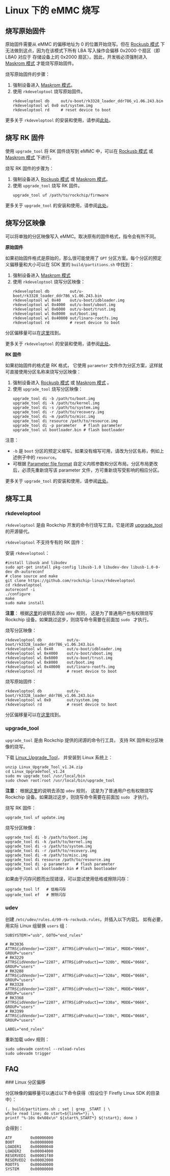 # Linux 下的 eMMC 烧写

## 烧写原始固件

原始固件需要从 eMMC 的偏移地址为 0 的位置开始烧写。但在 [Rockusb 模式] 下无法做到这点，因为在该模式下所有 LBA 写入操作会偏移 0x2000 个扇区（即 LBA0 对应于 存储设备上的 0x2000 扇区）。因此，开发板必须强制进入 [Maskrom 模式] 才能烧写原始固件。

烧写原始固件的步骤：
1. 强制设备进入 [Maskrom 模式]。
2. 使用 `rkdeveloptool` 烧写原始固件。
    ```
    rkdeveloptool db     out/u-boot/rk3328_loader_ddr786_v1.06.243.bin
    rkdeveloptool wl 0x0 out/system.img
    rkdeveloptool rd     # reset device to boot
    ```

更多关于 `rkdeveloptool` 的安装和使用，请参阅[此处](#rkdeveloptool)。

## 烧写 RK 固件

使用 `upgrade_tool` 将 RK 固件烧写到 eMMC 中，可以在 [Rockusb 模式] 或 [Maskrom 模式] 下进行。

烧写 RK 固件的步骤为：
1. 强制设备进入 [Rockusb 模式] 或 [Maskrom 模式]。
2. 使用 `upgrade_tool` 烧写 RK 固件。
    ```
    upgrade_tool uf /path/to/rockchip/firmware
    ```

更多关于 `upgrade_tool` 的安装和使用，请参阅[此处](#upgrade-tool)。

## 烧写分区映像

可以将单独的分区映像写入 eMMC。取决原有的固件格式，指令会有所不同。

**原始固件**

如果初始固件格式是原始的，那么很可能使用了 `GPT` 分区方案。每个分区的预定义偏移量和大小可以在 SDK 里的 `build/partitions.sh` 中找到：

1. 强制设备进入 [Maskrom 模式]
2. 使用 `rkdeveloptool` 烧写分区映像：
    ```
    rkdeveloptool db         out/u-boot/rk3328_loader_ddr786_v1.06.243.bin
    rkdeveloptool wl 0x40    out/u-boot/idbloader.img
    rkdeveloptool wl 0x4000  out/u-boot/uboot.img
    rkdeveloptool wl 0x6000  out/u-boot/trust.img
    rkdeveloptool wl 0x8000  out/boot.img
    rkdeveloptool wl 0x40000 out/linaro-rootfs.img
    rkdeveloptool rd         # reset device to boot
    ```

分区偏移量可以在[这里](#linux-partition-offset)找到。

更多关于 `rkdeveloptool` 的安装和使用，请参阅[此处](#rkdeveloptool)。

**RK 固件**

如果初始固件的格式是 RK 格式， 它使用 `parameter` 文件作为分区方案，这样就可直接使用分区名称来烧写分区映像：

1. 强制设备进入 [Rockusb 模式] 或 [Maskrom 模式] 。
2. 使用 `upgrade_tool` 烧写分区映像：
    ```
    upgrade_tool di -b /path/to/boot.img
    upgrade_tool di -k /path/to/kernel.img
    upgrade_tool di -s /path/to/system.img
    upgrade_tool di -r /path/to/recovery.img
    upgrade_tool di -m /path/to/misc.img
    upgrade_tool di resource /path/to/resource.img
    upgrade_tool di -p parameter   # flash parameter
    upgrade_tool ul bootloader.bin # flash bootloader
    ```

注意：
- `-b` 是 `boot` 分区的预定义缩写。如果没有缩写可用，请改为分区名称，例如上述例子中的 `resource`。
- 可根据 [Parameter file format](http://www.t-firefly.com/download/Firefly-RK3399/docs/Rockchip%20Parameter%20File%20Format%20Ver1.3.pdf) 自定义内核参数和分区布局。分区布局更改后，必须先重新烧写该 parameter 文件，方可重新烧写受影响的相应分区。

更多关于 `upgrade_tool` 的安装和使用，请参阅[此处](#upgrade-tool)。

## 烧写工具

### rkdeveloptool

`rkdeveloptool` 是由 Rockchip 开发的命令行烧写工具，它是闭源 [upgrade_tool](#upgrade-tool)的开源替代。

`rkdeveloptool` 不支持专有的 RK 固件：

安装 `rkdeveloptool`：

    #install libusb and libudev
    sudo apt-get install pkg-config libusb-1.0 libudev-dev libusb-1.0-0-dev dh-autoreconf
    # clone source and make
    git clone https://github.com/rockchip-linux/rkdeveloptool
    cd rkdeveloptool
    autoreconf -i
    ./configure
    make
    sudo make install

**注意**： 根据[这里](#udev)的说明去添加 `udev` 规则， 这是为了普通用户也有权限烧写 Rockchip 设备。如果跳过这步，则烧写命令需要在前面加 `sudo ` 才执行。

烧写分区映像：

    rkdeveloptool db           out/u-boot/rk3328_loader_ddr786_v1.06.243.bin
    rkdeveloptool wl 0x40      out/u-boot/idbloader.img
    rkdeveloptool wl 0x4000    out/u-boot/uboot.img
    rkdeveloptool wl 0x6000    out/u-boot/trust.img
    rkdeveloptool wl 0x8000    out/boot.img
    rkdeveloptool wl 0x40000   out/linaro-rootfs.img
    rkdeveloptool rd           # reset device to boot

烧写原始固件：

    rkdeveloptool db           out/u-boot/rk3328_loader_ddr786_v1.06.243.bin
    rkdeveloptool wl 0x0       out/system.img
    rkdeveloptool rd           # reset device to boot

分区偏移量可以在[这里](#linux-partition-offset)找到。

### upgrade_tool

`upgrade_tool` 是由 Rockchip 提供的闭源的命令行工具， 支持 RK 固件和分区映像的烧写。

下载 [Linux_Upgrade_Tool](https://gitlab.com/TeeFirefly/RK3328-Nougat/blob/roc-rk3328-cc/RKTools/linux/Linux_Upgrade_Tool/Linux_Upgrade_Tool_v1.24.zip)， 并安装到 Linux 系统上：

    unzip Linux_Upgrade_Tool_v1.24.zip
    cd Linux_UpgradeTool_v1.24
    sudo mv upgrade_tool /usr/local/bin
    sudo chown root:root /usr/local/bin/upgrade_tool


**注意**： 根据[这里](#udev)的说明去添加 `udev` 规则， 这是为了普通用户也有权限烧写 Rockchip 设备。如果跳过这步，则烧写命令需要在前面加 `sudo ` 才执行。

烧写 RK 固件：

    upgrade_tool uf update.img

烧写分区映像：

    upgrade_tool di -b /path/to/boot.img
    upgrade_tool di -k /path/to/kernel.img
    upgrade_tool di -s /path/to/system.img
    upgrade_tool di -r /path/to/recovery.img
    upgrade_tool di -m /path/to/misc.img
    upgrade_tool di resource /path/to/resource.img
    upgrade_tool di -p parameter   # flash parameter
    upgrade_tool ul bootloader.bin # flash bootloader

如果由于闪存问题而出现错误，可以尝试使用低格或擦除闪存：

    upgrade_tool lf   # 低格闪存
    upgrade_tool ef   # 擦除闪存

### udev

创建 `/etc/udev/rules.d/99-rk-rockusb.rules`，并插入以下内容[1](https://github.com/rockchip-linux/rkdeveloptool/blob/master/99-rk-rockusb.rules)。 如有必要，用实际 Linux 组替换 `users` 组：
```
SUBSYSTEM!="usb", GOTO="end_rules"

# RK3036
ATTRS{idVendor}=="2207", ATTRS{idProduct}=="301a", MODE="0666", GROUP="users"
# RK3229
ATTRS{idVendor}=="2207", ATTRS{idProduct}=="320b", MODE="0666", GROUP="users"
# RK3288
ATTRS{idVendor}=="2207", ATTRS{idProduct}=="320a", MODE="0666", GROUP="users"
# RK3328
ATTRS{idVendor}=="2207", ATTRS{idProduct}=="320c", MODE="0666", GROUP="users"
# RK3368
ATTRS{idVendor}=="2207", ATTRS{idProduct}=="330a", MODE="0666", GROUP="users"
# RK3399
ATTRS{idVendor}=="2207", ATTRS{idProduct}=="330c", MODE="0666", GROUP="users"

LABEL="end_rules"
```

重新加载 udev 规则：

    sudo udevadm control --reload-rules
    sudo udevadm trigger


## FAQ

<span id="linux-partition-offset"/>
### Linux 分区偏移

分区映像的偏移量可以通过以下命令获得（假设位于 Firefly Linux SDK 的目录中）：

    (. build/partitions.sh ; set | grep _START | \
    while read line; do start=${line%=*}; \
    printf "%-10s 0x%08x\n" ${start%_START*} ${!start}; done )

会得到：

    ATF        0x00006000
    BOOT       0x00008000
    LOADER1    0x00000040
    LOADER2    0x00004000
    RESERVED1  0x00001f80
    RESERVED2  0x00002000
    ROOTFS     0x00040000
    SYSTEM     0x00000000

[rkdeveloptool]: https://github.com/rockchip-linux/rkdeveloptool
[Rockusb 模式]: bootmode.html#rockusb-mode
[Maskrom 模式]: bootmode.html#maskrom-mode
